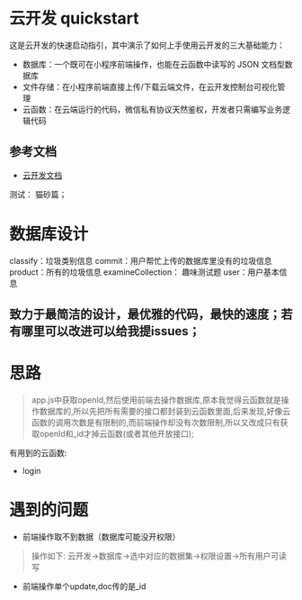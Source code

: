 # 云开发 quickstart

这是云开发的快速启动指引，其中演示了如何上手使用云开发的三大基础能力：

- 数据库：一个既可在小程序前端操作，也能在云函数中读写的 JSON 文档型数据库
- 文件存储：在小程序前端直接上传/下载云端文件，在云开发控制台可视化管理
- 云函数：在云端运行的代码，微信私有协议天然鉴权，开发者只需编写业务逻辑代码

## 参考文档

- [云开发文档](https://developers.weixin.qq.com/miniprogram/dev/wxcloud/basis/getting-started.html)


测试：
猫砂篇；

# 数据库设计
classify：垃圾类别信息
commit：用户帮忙上传的数据库里没有的垃圾信息  
product：所有的垃圾信息 
examineCollection： 趣味测试题
user：用户基本信息


## 致力于最简洁的设计，最优雅的代码，最快的速度；若有哪里可以改进可以给我提issues；

# 思路
> app.js中获取openId,然后使用前端去操作数据库,原本我觉得云函数就是操作数据库的,所以先把所有需要的接口都封装到云函数里面,后来发现,好像云函数的调用次数是有限制的,而前端操作却没有次数限制,所以又改成只有获取openId和_id才掉云函数(或者其他开放接口);

有用到的云函数:
* login


# 遇到的问题
* 前端操作取不到数据（数据库可能没开权限）
> 操作如下: 云开发->数据库->选中对应的数据集->权限设置->所有用户可读写
* 前端操作单个update,doc传的是_id
